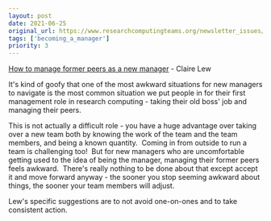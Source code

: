 ```yaml
---
layout: post
date: 2021-06-25
original_url: https://www.researchcomputingteams.org/newsletter_issues/0080
tags: ['becoming_a_manager']
priority: 3
---
```


<!-- markdownlint-disable MD033 -->
<!-- markdownlint-disable MD041 -->
<!-- markdownlint-disable MD049 -->

[How to manage former peers as a new manager](https://knowyourteam.com/blog/2021/06/24/how-to-manage-former-peers-as-a-new-manager/) - Claire Lew

It's kind of goofy that one of the most awkward situations for new managers to navigate is the most common situation we put people in for their first management role in research computing - taking their old boss' job and managing their peers.

This is not actually a difficult role - you have a huge advantage over taking over a new team both by knowing the work of the team and the team members, and being a known quantity.  Coming in from outside to run a team is challenging too!  But for new managers who are uncomfortable getting used to the idea of being the manager, managing their former peers feels awkward.  There's really nothing to be done about that except accept it and move forward anyway - the sooner you stop seeming awkward about things, the sooner your team members will adjust.

Lew's specific suggestions are to not avoid one-on-ones and to take consistent action.
